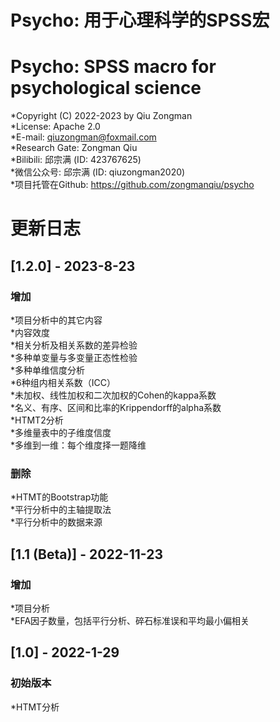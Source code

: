 # Psycho: 用于心理科学的SPSS宏   
# Psycho: SPSS macro for psychological science 
*Copyright (C) 2022-2023 by Qiu Zongman    
*License: Apache 2.0    
*E-mail: qiuzongman@foxmail.com    
*Research Gate: Zongman Qiu    
*Bilibili: 邱宗满 (ID: 423767625)    
*微信公众号: 邱宗满 (ID: qiuzongman2020)    
*项目托管在Github: https://github.com/zongmanqiu/psycho   
    
# 更新日志       
## [1.2.0] - 2023-8-23    
### 增加    
*项目分析中的其它内容    
*内容效度    
*相关分析及相关系数的差异检验    
*多种单变量与多变量正态性检验    
*多种单维信度分析    
*6种组内相关系数（ICC）    
*未加权、线性加权和二次加权的Cohen的kappa系数    
*名义、有序、区间和比率的Krippendorff的alpha系数    
*HTMT2分析    
*多维量表中的子维度信度    
*多维到一维：每个维度择一题降维    
### 删除    
*HTMT的Bootstrap功能    
*平行分析中的主轴提取法    
*平行分析中的数据来源    
## [1.1 (Beta)] - 2022-11-23    
### 增加    
*项目分析    
*EFA因子数量，包括平行分析、碎石标准误和平均最小偏相关    
## [1.0] - 2022-1-29    
### 初始版本    
*HTMT分析   
